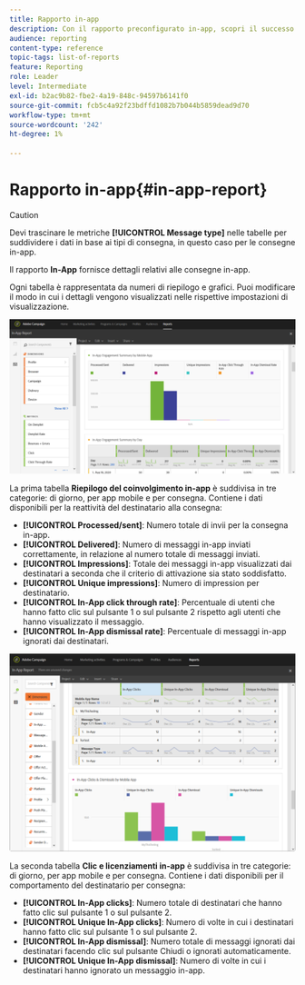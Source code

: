 ```yaml
---
title: Rapporto in-app
description: Con il rapporto preconfigurato in-app, scopri il successo dei messaggi in-app.
audience: reporting
content-type: reference
topic-tags: list-of-reports
feature: Reporting
role: Leader
level: Intermediate
exl-id: b2ac9b82-fbe2-4a19-848c-94597b6141f0
source-git-commit: fcb5c4a92f23bdffd1082b7b044b5859dead9d70
workflow-type: tm+mt
source-wordcount: '242'
ht-degree: 1%

---
```


# Rapporto in-app{#in-app-report}

>[!CAUTION]
>
>Devi trascinare le metriche **[!UICONTROL Message type]** nelle tabelle per suddividere i dati in base ai tipi di consegna, in questo caso per le consegne in-app.

Il rapporto **In-App** fornisce dettagli relativi alle consegne in-app.

Ogni tabella è rappresentata da numeri di riepilogo e grafici. Puoi modificare il modo in cui i dettagli vengono visualizzati nelle rispettive impostazioni di visualizzazione.

![](assets/inapp_report.png)

La prima tabella **Riepilogo del coinvolgimento in-app** è suddivisa in tre categorie: di giorno, per app mobile e per consegna. Contiene i dati disponibili per la reattività del destinatario alla consegna:

* **[!UICONTROL Processed/sent]**: Numero totale di invii per la consegna in-app.
* **[!UICONTROL Delivered]**: Numero di messaggi in-app inviati correttamente, in relazione al numero totale di messaggi inviati.
* **[!UICONTROL Impressions]**: Totale dei messaggi in-app visualizzati dai destinatari a seconda che il criterio di attivazione sia stato soddisfatto.
* **[!UICONTROL Unique impressions]**: Numero di impression per destinatario.
* **[!UICONTROL In-App click through rate]**: Percentuale di utenti che hanno fatto clic sul pulsante 1 o sul pulsante 2 rispetto agli utenti che hanno visualizzato il messaggio.
* **[!UICONTROL In-App dismissal rate]**: Percentuale di messaggi in-app ignorati dai destinatari.

![](assets/inapp_report_1.png)

La seconda tabella **Clic e licenziamenti in-app** è suddivisa in tre categorie: di giorno, per app mobile e per consegna. Contiene i dati disponibili per il comportamento del destinatario per consegna:

* **[!UICONTROL In-App clicks]**: Numero totale di destinatari che hanno fatto clic sul pulsante 1 o sul pulsante 2.
* **[!UICONTROL Unique In-App clicks]**: Numero di volte in cui i destinatari hanno fatto clic sul pulsante 1 o sul pulsante 2.
* **[!UICONTROL In-App dismissal]**: Numero totale di messaggi ignorati dai destinatari facendo clic sul pulsante Chiudi o ignorati automaticamente.
* **[!UICONTROL Unique In-App dismissal]**: Numero di volte in cui i destinatari hanno ignorato un messaggio in-app.
